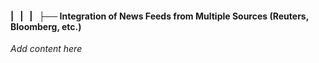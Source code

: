 #### |   |   |   ├── Integration of News Feeds from Multiple Sources (Reuters, Bloomberg, etc.)

*Add content here*